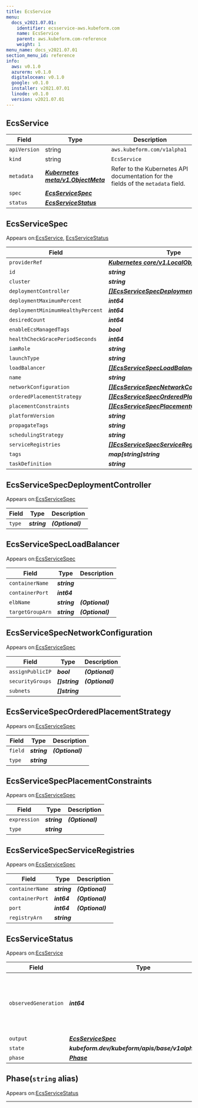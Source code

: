 ```yaml
---
title: EcsService
menu:
  docs_v2021.07.01:
    identifier: ecsservice-aws.kubeform.com
    name: EcsService
    parent: aws.kubeform.com-reference
    weight: 1
menu_name: docs_v2021.07.01
section_menu_id: reference
info:
  aws: v0.1.0
  azurerm: v0.1.0
  digitalocean: v0.1.0
  google: v0.1.0
  installer: v2021.07.01
  linode: v0.1.0
  version: v2021.07.01
---
```


## EcsService
| Field | Type | Description |
| ------ | ----- | ----------- |
| `apiVersion` | string | `aws.kubeform.com/v1alpha1` |
|    `kind` | string | `EcsService` |
| `metadata` | ***[Kubernetes meta/v1.ObjectMeta](https://v1-18.docs.kubernetes.io/docs/reference/generated/kubernetes-api/v1.18/#objectmeta-v1-meta)***|Refer to the Kubernetes API documentation for the fields of the `metadata` field.|
| `spec` | ***[EcsServiceSpec](#ecsservicespec)***||
| `status` | ***[EcsServiceStatus](#ecsservicestatus)***||
## EcsServiceSpec

Appears on:[EcsService](#ecsservice), [EcsServiceStatus](#ecsservicestatus)

| Field | Type | Description |
| ------ | ----- | ----------- |
| `providerRef` | ***[Kubernetes core/v1.LocalObjectReference](https://v1-18.docs.kubernetes.io/docs/reference/generated/kubernetes-api/v1.18/#localobjectreference-v1-core)***||
| `id` | ***string***||
| `cluster` | ***string***| ***(Optional)*** |
| `deploymentController` | ***[[]EcsServiceSpecDeploymentController](#ecsservicespecdeploymentcontroller)***| ***(Optional)*** |
| `deploymentMaximumPercent` | ***int64***| ***(Optional)*** |
| `deploymentMinimumHealthyPercent` | ***int64***| ***(Optional)*** |
| `desiredCount` | ***int64***| ***(Optional)*** |
| `enableEcsManagedTags` | ***bool***| ***(Optional)*** |
| `healthCheckGracePeriodSeconds` | ***int64***| ***(Optional)*** |
| `iamRole` | ***string***| ***(Optional)*** |
| `launchType` | ***string***| ***(Optional)*** |
| `loadBalancer` | ***[[]EcsServiceSpecLoadBalancer](#ecsservicespecloadbalancer)***| ***(Optional)*** |
| `name` | ***string***||
| `networkConfiguration` | ***[[]EcsServiceSpecNetworkConfiguration](#ecsservicespecnetworkconfiguration)***| ***(Optional)*** |
| `orderedPlacementStrategy` | ***[[]EcsServiceSpecOrderedPlacementStrategy](#ecsservicespecorderedplacementstrategy)***| ***(Optional)*** |
| `placementConstraints` | ***[[]EcsServiceSpecPlacementConstraints](#ecsservicespecplacementconstraints)***| ***(Optional)*** |
| `platformVersion` | ***string***| ***(Optional)*** |
| `propagateTags` | ***string***| ***(Optional)*** |
| `schedulingStrategy` | ***string***| ***(Optional)*** |
| `serviceRegistries` | ***[[]EcsServiceSpecServiceRegistries](#ecsservicespecserviceregistries)***| ***(Optional)*** |
| `tags` | ***map[string]string***| ***(Optional)*** |
| `taskDefinition` | ***string***||
## EcsServiceSpecDeploymentController

Appears on:[EcsServiceSpec](#ecsservicespec)

| Field | Type | Description |
| ------ | ----- | ----------- |
| `type` | ***string***| ***(Optional)*** |
## EcsServiceSpecLoadBalancer

Appears on:[EcsServiceSpec](#ecsservicespec)

| Field | Type | Description |
| ------ | ----- | ----------- |
| `containerName` | ***string***||
| `containerPort` | ***int64***||
| `elbName` | ***string***| ***(Optional)*** |
| `targetGroupArn` | ***string***| ***(Optional)*** |
## EcsServiceSpecNetworkConfiguration

Appears on:[EcsServiceSpec](#ecsservicespec)

| Field | Type | Description |
| ------ | ----- | ----------- |
| `assignPublicIP` | ***bool***| ***(Optional)*** |
| `securityGroups` | ***[]string***| ***(Optional)*** |
| `subnets` | ***[]string***||
## EcsServiceSpecOrderedPlacementStrategy

Appears on:[EcsServiceSpec](#ecsservicespec)

| Field | Type | Description |
| ------ | ----- | ----------- |
| `field` | ***string***| ***(Optional)*** |
| `type` | ***string***||
## EcsServiceSpecPlacementConstraints

Appears on:[EcsServiceSpec](#ecsservicespec)

| Field | Type | Description |
| ------ | ----- | ----------- |
| `expression` | ***string***| ***(Optional)*** |
| `type` | ***string***||
## EcsServiceSpecServiceRegistries

Appears on:[EcsServiceSpec](#ecsservicespec)

| Field | Type | Description |
| ------ | ----- | ----------- |
| `containerName` | ***string***| ***(Optional)*** |
| `containerPort` | ***int64***| ***(Optional)*** |
| `port` | ***int64***| ***(Optional)*** |
| `registryArn` | ***string***||
## EcsServiceStatus

Appears on:[EcsService](#ecsservice)

| Field | Type | Description |
| ------ | ----- | ----------- |
| `observedGeneration` | ***int64***| ***(Optional)*** Resource generation, which is updated on mutation by the API Server.|
| `output` | ***[EcsServiceSpec](#ecsservicespec)***| ***(Optional)*** |
| `state` | ***kubeform.dev/kubeform/apis/base/v1alpha1.State***| ***(Optional)*** |
| `phase` | ***[Phase](#phase)***| ***(Optional)*** |
## Phase(`string` alias)

Appears on:[EcsServiceStatus](#ecsservicestatus)

---
